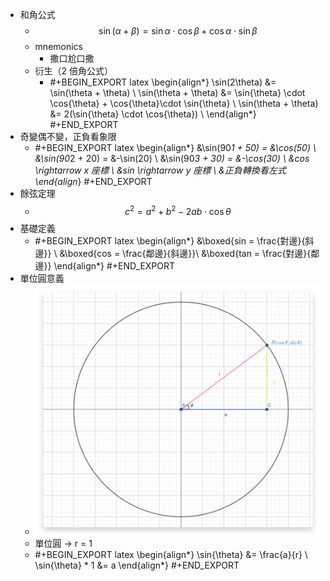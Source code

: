 - 和角公式
	- $$ \sin(\alpha + \beta) = \sin{\alpha} \cdot \cos{\beta} + \cos{\alpha} \cdot \sin{\beta} $$
	- mnemonics
		- 撒口尬口撒
	- 衍生（2 倍角公式）
		- #+BEGIN_EXPORT latex
		  \begin{align*}
		  \sin(2\theta) &= \sin(\theta + \theta) \\
		  \sin(\theta + \theta) &= \sin{\theta} \cdot \cos{\theta} + \cos{\theta}\cdot \sin{\theta}   \\
		  \sin(\theta + \theta) &= 2(\sin{\theta} \cdot \cos{\theta}) \\
		  \end{align*}
		  #+END_EXPORT
- 奇變偶不變，正負看象限
	- #+BEGIN_EXPORT latex
	  \begin{align*}
	  &\sin(90*1 + 50) = &\cos(50) \\
	  &\sin(90*2 + 20) = &-\sin(20) \\
	  &\sin(90*3 + 30) = &-\cos(30) \\
	  &cos \rightarrow x 座標 \\
	  &sin \rightarrow y 座標 \\
	  &正負轉換看左式
	  \end{align*}
	  #+END_EXPORT
- 餘弦定理
	- $$ c^2 = a^2 + b^2 -2ab \cdot \cos{\theta} $$
- 基礎定義
	- #+BEGIN_EXPORT latex
	  \begin{align*}
	  &\boxed{sin = \frac{對邊}{斜邊}} \\
	  &\boxed{cos = \frac{鄰邊}{斜邊}}\\
	  &\boxed{tan = \frac{對邊}{鄰邊}}
	  \end{align*}
	  #+END_EXPORT
- 單位圓意義
	- ![image.png](../assets/image_1692789145372_0.png)
	- 單位圓 -> r = 1
	- #+BEGIN_EXPORT latex
	  \begin{align*}
	  \sin{\theta} &= \frac{a}{r} \\
	  \sin{\theta} * 1 &= a
	  \end{align*}
	  #+END_EXPORT
